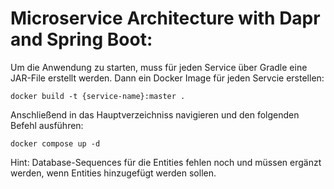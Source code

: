 # Microservice Architecture with Dapr and Spring Boot:

Um die Anwendung zu starten, muss für jeden Service über Gradle eine JAR-File erstellt werden. Dann ein Docker Image für jeden Servcie erstellen:

```docker build -t {service-name}:master .```

Anschließend in das Hauptverzeichniss navigieren und den folgenden Befehl ausführen:

```docker compose up -d```

Hint: Database-Sequences für die Entities fehlen noch und müssen ergänzt werden, wenn Entities hinzugefügt werden sollen.
